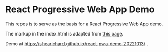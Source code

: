 # React Progressive Web App Demo

This repos is to serve as the basis for a React Progressive Web App demo.

The markup in the index.html is adapted from [this page](https://www.w3schools.com/w3css/tryit.asp?filename=tryw3css_templates_start_page&stacked=h). 

Demo at https://shearichard.github.io/react-pwa-demo-20221013/ .
